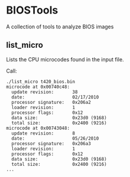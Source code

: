 # BIOSTools
A collection of tools to analyze BIOS images

## list_micro

Lists the CPU microcodes found in the input file.

Call:
```
./list_micro t420_bios.bin
microcode at 0x00740c48:
  update revision:       38
  date:                  02/17/2010
  processor signature:   0x206a2
  loader revision:       1
  processor flags:       0x12
  data size:             0x23d0 (9168)
  total size:            0x2400 (9216)
microcode at 0x00743048:
  update revision:       8
  date:                  05/26/2010
  processor signature:   0x206a3
  loader revision:       1
  processor flags:       0x12
  data size:             0x23d0 (9168)
  total size:            0x2400 (9216)
...
```